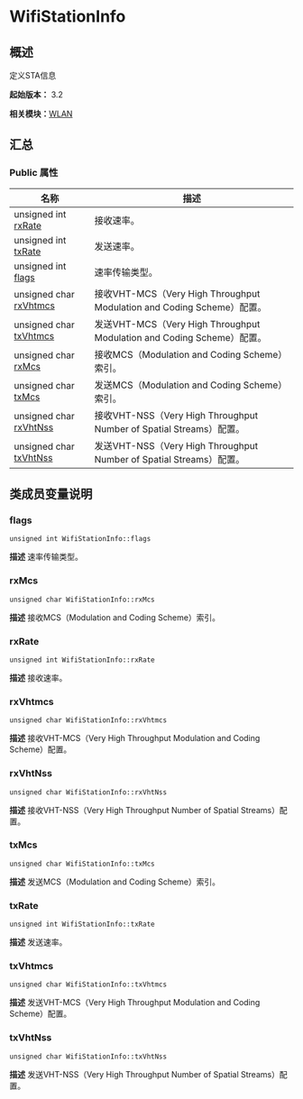 # WifiStationInfo


## 概述

定义STA信息

**起始版本：** 3.2

**相关模块：**[WLAN](_w_l_a_n_v11.md)


## 汇总


### Public 属性

| 名称 | 描述 | 
| -------- | -------- |
| unsigned int [rxRate](#rxrate) | 接收速率。  | 
| unsigned int [txRate](#txrate) | 发送速率。  | 
| unsigned int [flags](#flags) | 速率传输类型。  | 
| unsigned char [rxVhtmcs](#rxvhtmcs) | 接收VHT-MCS（Very High Throughput Modulation and Coding Scheme）配置。  | 
| unsigned char [txVhtmcs](#txvhtmcs) | 发送VHT-MCS（Very High Throughput Modulation and Coding Scheme）配置。  | 
| unsigned char [rxMcs](#rxmcs) | 接收MCS（Modulation and Coding Scheme）索引。  | 
| unsigned char [txMcs](#txmcs) | 发送MCS（Modulation and Coding Scheme）索引。  | 
| unsigned char [rxVhtNss](#rxvhtnss) | 接收VHT-NSS（Very High Throughput Number of Spatial Streams）配置。  | 
| unsigned char [txVhtNss](#txvhtnss) | 发送VHT-NSS（Very High Throughput Number of Spatial Streams）配置。  | 


## 类成员变量说明


### flags

```
unsigned int WifiStationInfo::flags
```
**描述**
速率传输类型。


### rxMcs

```
unsigned char WifiStationInfo::rxMcs
```
**描述**
接收MCS（Modulation and Coding Scheme）索引。


### rxRate

```
unsigned int WifiStationInfo::rxRate
```
**描述**
接收速率。


### rxVhtmcs

```
unsigned char WifiStationInfo::rxVhtmcs
```
**描述**
接收VHT-MCS（Very High Throughput Modulation and Coding Scheme）配置。


### rxVhtNss

```
unsigned char WifiStationInfo::rxVhtNss
```
**描述**
接收VHT-NSS（Very High Throughput Number of Spatial Streams）配置。


### txMcs

```
unsigned char WifiStationInfo::txMcs
```
**描述**
发送MCS（Modulation and Coding Scheme）索引。


### txRate

```
unsigned int WifiStationInfo::txRate
```
**描述**
发送速率。


### txVhtmcs

```
unsigned char WifiStationInfo::txVhtmcs
```
**描述**
发送VHT-MCS（Very High Throughput Modulation and Coding Scheme）配置。


### txVhtNss

```
unsigned char WifiStationInfo::txVhtNss
```
**描述**
发送VHT-NSS（Very High Throughput Number of Spatial Streams）配置。

